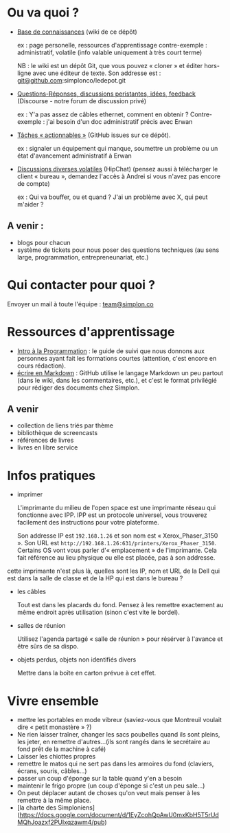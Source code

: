 # Ou va quoi ?

* [Base de connaissances](https://github.com/simplonco/ledepot/wiki) (wiki de ce dépôt)

    ex : page personelle, ressources d'apprentissage
	contre-exemple : administratif, volatile (info valable uniquement à très court terme)

	NB : le wiki est un dépôt Git, que vous pouvez « cloner » et éditer hors-ligne avec une éditeur de texte. Son addresse est : git@github.com:simplonco/ledepot.git

* [Questions-Réponses, discussions peristantes, idées, feedback](http://simplonco-talk.herokuapp.com) (Discourse  - notre forum de discussion privé)

    ex : Y'a pas assez de câbles ethernet, comment en obtenir ?
    Contre-exemple : j'ai besoin d'un doc administratif précis avec Erwan

* [Tâches « actionnables »](https://github.com/simplonco/ledepot/issues) (GitHub issues sur ce dépôt).

    ex : signaler un équipement qui manque, soumettre un problème ou un état d'avancement administratif à Erwan
    

* [Discussions diverses volatiles](https://simplon.hipchat.com/chat?focus_jid=39514_recrues@conf.hipchat.com) (HipChat) (pensez aussi à télécharger le client « bureau », demandez l'accès à Andrei si vous n'avez pas encore de compte)

    ex : Qui va bouffer, ou et quand ? J'ai un problème avec X, qui peut m'aider ?

## A venir :

* blogs pour chacun
* système de tickets pour nous poser des questions techniques (au sens large, programmation, entrepreneunariat, etc.)

# Qui contacter pour quoi ?

Envoyer un mail à toute l'équipe : <team@simplon.co>

# Ressources d'apprentissage

* [Intro à la Programmation](https://github.com/simplonco/intro-a-la-programmation) : le guide de suivi que nous donnons aux personnes ayant fait les formations courtes (attention, c'est encore en cours rédaction).
* [écrire en Markdown](https://github.com/adam-p/markdown-here/wiki/Markdown-Cheatsheet) : GitHub utilise le langage Markdown un peu partout (dans le wiki, dans les commentaires, etc.), et c'est le format privilégié pour rédiger des documents chez Simplon.

## A venir

* collection de liens triés par thème
* bibliothèque de screencasts
* références de livres
* livres en libre service

# Infos pratiques

* imprimer

    L'imprimante du milieu de l'open space est une imprimante réseau qui fonctionne avec IPP. IPP est un protocole universel, vous trouverez facilement des instructions pour votre plateforme.

	Son addresse IP est `192.168.1.26` et son nom est « Xerox_Phaser_3150 ». Son URL est `http://192.168.1.26:631/printers/Xerox_Phaser_3150`. Certains OS vont vous parler d'« emplacement » de l'imprimante. Cela fait référence au lieu physique ou elle est placée, pas à son addresse.

cette imprimante n'est plus là, quelles sont les IP, nom et URL de la Dell qui est dans la salle de classe et de la HP qui est dans le bureau ?


* les câbles

    Tout est dans les placards du fond. Pensez à les remettre exactement au même endroit après utilisation (sinon c'est vite le bordel).

* salles de réunion

	Utilisez l'agenda partagé « salle de réunion » pour résérver à l'avance et être sûrs de sa dispo.

* objets perdus, objets non identifiés divers

	Mettre dans la boîte en carton prévue à cet effet.

# Vivre ensemble

* mettre les portables en mode vibreur (saviez-vous que Montreuil voulait dire « petit monastère » ?)
* Ne rien laisser traîner, changer les sacs poubelles quand ils sont pleins, les jeter, en remettre d'autres...(ils sont rangés dans le secrétaire au fond prêt de la machine à café)
* Laisser les chiottes propres
* remettre le matos qui ne sert pas dans les armoires du fond (claviers, écrans, souris, câbles...)
* passer un coup d'éponge sur la table quand y'en a besoin
* maintenir le frigo propre (un coup d'éponge si c'est un peu sale...)
* On peut déplacer autant de choses qu'on veut mais penser à les remettre à la même place. 
* [la charte des Simploniens] (https://docs.google.com/document/d/1EyZcohQpAwU0mxKbH5T5rUdMQhJoazxf2PUIxqzawm4/pub)
